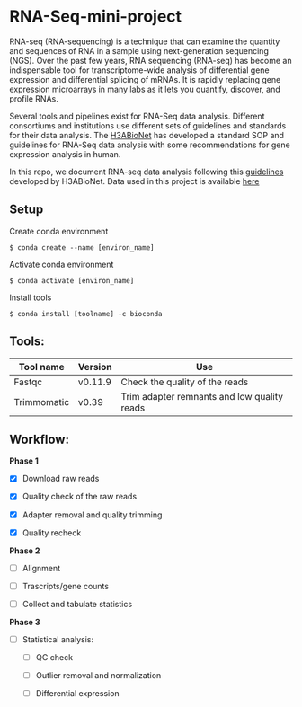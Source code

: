 # RNA-Seq-mini-project

RNA-seq (RNA-sequencing) is a technique that can examine the quantity and sequences of RNA in a sample using next-generation sequencing (NGS). Over the past few years, RNA sequencing (RNA-seq) has become an indispensable tool for transcriptome-wide analysis of differential gene expression and differential splicing of mRNAs. It is rapidly replacing gene expression microarrays in many labs as it lets you quantify, discover, and profile RNAs.

Several tools and pipelines exist for RNA-Seq data analysis. Different consortiums and institutions use different sets of guidelines and standards for their data analysis. The [H3ABioNet](https://www.h3abionet.org) has developed a standard SOP and guidelines for RNA-Seq data analysis with some recommendations for gene expression analysis in human.

In this repo, we document RNA-seq data analysis following this [guidelines](https://h3abionet.github.io/H3ABionet-SOPs/RNA-Seq) developed by H3ABioNet. Data used in this project is available [here](http://h3data.cbio.uct.ac.za/assessments/RNASeq/practice/dataset/)

## Setup
Create conda environment

    $ conda create --name [environ_name]
    
Activate conda environment

    $ conda activate [environ_name]
    
Install tools

    $ conda install [toolname] -c bioconda

## Tools:

| Tool name    |  Version        |   Use       |
|------|-----------|------------------------|
|  Fastqc            |      v0.11.9           |    Check the quality of the reads          |
|  Trimmomatic            |    v0.39             |    Trim adapter remnants and low quality reads          |
 






## Workflow:
**Phase 1**
- [x] Download raw reads
- [x] Quality check of the raw reads
- [x] Adapter removal and quality trimming
- [x] Quality recheck



**Phase 2**
- [ ] Alignment
- [ ] Trascripts/gene counts
- [ ] Collect and tabulate statistics



**Phase 3**
- [ ] Statistical analysis:
    - [ ] QC check
    - [ ] Outlier removal and normalization
    - [ ] Differential expression

